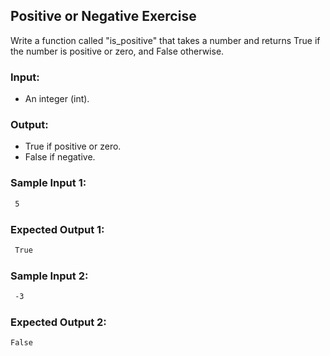 ## Positive or Negative Exercise

Write a function called "is_positive" that takes a number and returns True if the number is positive or zero, and False otherwise.

### Input:

- An integer (int).

### Output:

- True if positive or zero.
- False if negative.

### Sample Input 1:
```bash
 5
```

### Expected Output 1:
```bash
 True
```

### Sample Input 2:
```bash
 -3
```

### Expected Output 2:
```bash
False
```